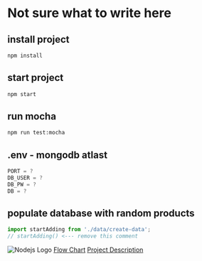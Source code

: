 # Not sure what to write here

## install project
```bash
npm install
```

## start project
```bash
npm start
```

## run mocha

```bash
npm run test:mocha
```

## .env - mongodb atlast
```js
PORT = ?
DB_USER = ?
DB_PW = ?
DB = ?
```

## populate database with random products
```js
import startAdding from './data/create-data';
// startAdding() <--- remove this comment
```

![Nodejs Logo](https://www.schemecolor.com/wallpaper?i=23516&desktop)
[Flow Chart](https://www.figma.com/file/v1OH5wMUaJjVXPXyv2ihiM/Untitled?node-id=0%3A1)
[Project Description](https://github.com/Glimakra-Webbutvecklare-2020/case-mongo-app)
